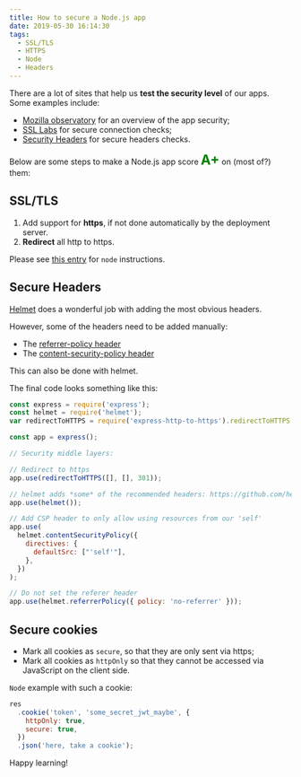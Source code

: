 ```yaml
---
title: How to secure a Node.js app
date: 2019-05-30 16:14:30
tags:
  - SSL/TLS
  - HTTPS
  - Node
  - Headers
---
```


There are a lot of sites that help us **test the security level** of our apps. Some examples include:

- [Mozilla observatory](https://observatory.mozilla.org) for an overview of the app security;
- [SSL Labs](https://www.ssllabs.com) for secure connection checks;
- [Security Headers](https://securityheaders.com) for secure headers checks.

Below are some steps to make a Node.js app score <span style="color:green; font-size:24px">**A+**</span> on (most of?) them:

## SSL/TLS

1. Add support for **https**, if not done automatically by the deployment server.
2. **Redirect** all http to https.

Please see [this entry](https://i-bar.github.io/2019/05/14/http-how-to/) for `node` instructions.

## Secure Headers

[Helmet](https://helmetjs.github.io/docs/) does a wonderful job with adding the most obvious headers.

However, some of the headers need to be added manually:

- The [referrer-policy header](https://infosec.mozilla.org/guidelines/web_security#referrer-policy)
- The [content-security-policy header](https://infosec.mozilla.org/guidelines/web_security#referrer-policy)

This can also be done with helmet.

The final code looks something like this:

```javascript
const express = require('express');
const helmet = require('helmet');
var redirectToHTTPS = require('express-http-to-https').redirectToHTTPS;

const app = express();

// Security middle layers:

// Redirect to https
app.use(redirectToHTTPS([], [], 301));

// helmet adds *some* of the recommended headers: https://github.com/helmetjs/helmet
app.use(helmet());

// Add CSP header to only allow using resources from our 'self'
app.use(
  helmet.contentSecurityPolicy({
    directives: {
      defaultSrc: ["'self'"],
    },
  })
);

// Do not set the referer header
app.use(helmet.referrerPolicy({ policy: 'no-referrer' }));
```

## Secure cookies

- Mark all cookies as `secure`, so that they are only sent via https;
- Mark all cookies as `httpOnly` so that they cannot be accessed via JavaScript on the client side.

`Node` example with such a cookie:

```javascript
res
  .cookie('token', 'some_secret_jwt_maybe', {
    httpOnly: true,
    secure: true,
  })
  .json('here, take a cookie');
```

Happy learning!
